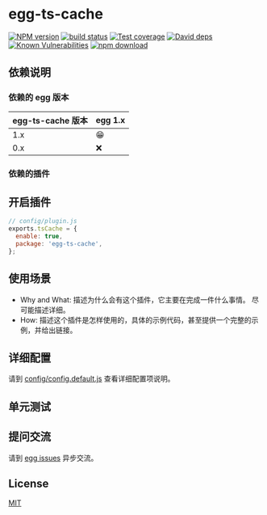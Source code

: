 # egg-ts-cache

[![NPM version][npm-image]][npm-url]
[![build status][travis-image]][travis-url]
[![Test coverage][codecov-image]][codecov-url]
[![David deps][david-image]][david-url]
[![Known Vulnerabilities][snyk-image]][snyk-url]
[![npm download][download-image]][download-url]

[npm-image]: https://img.shields.io/npm/v/egg-ts-cache.svg?style=flat-square
[npm-url]: https://npmjs.org/package/egg-ts-cache
[travis-image]: https://img.shields.io/travis/eggjs/egg-ts-cache.svg?style=flat-square
[travis-url]: https://travis-ci.org/eggjs/egg-ts-cache
[codecov-image]: https://img.shields.io/codecov/c/github/eggjs/egg-ts-cache.svg?style=flat-square
[codecov-url]: https://codecov.io/github/eggjs/egg-ts-cache?branch=master
[david-image]: https://img.shields.io/david/eggjs/egg-ts-cache.svg?style=flat-square
[david-url]: https://david-dm.org/eggjs/egg-ts-cache
[snyk-image]: https://snyk.io/test/npm/egg-ts-cache/badge.svg?style=flat-square
[snyk-url]: https://snyk.io/test/npm/egg-ts-cache
[download-image]: https://img.shields.io/npm/dm/egg-ts-cache.svg?style=flat-square
[download-url]: https://npmjs.org/package/egg-ts-cache

<!--
Description here.
-->

## 依赖说明

### 依赖的 egg 版本

egg-ts-cache 版本 | egg 1.x
--- | ---
1.x | 😁
0.x | ❌

### 依赖的插件
<!--

如果有依赖其它插件，请在这里特别说明。如

- security
- multipart

-->

## 开启插件

```js
// config/plugin.js
exports.tsCache = {
  enable: true,
  package: 'egg-ts-cache',
};
```

## 使用场景

- Why and What: 描述为什么会有这个插件，它主要在完成一件什么事情。
尽可能描述详细。
- How: 描述这个插件是怎样使用的，具体的示例代码，甚至提供一个完整的示例，并给出链接。

## 详细配置

请到 [config/config.default.js](config/config.default.js) 查看详细配置项说明。

## 单元测试

<!-- 描述如何在单元测试中使用此插件，例如 schedule 如何触发。无则省略。-->

## 提问交流

请到 [egg issues](https://github.com/eggjs/egg/issues) 异步交流。

## License

[MIT](LICENSE)
